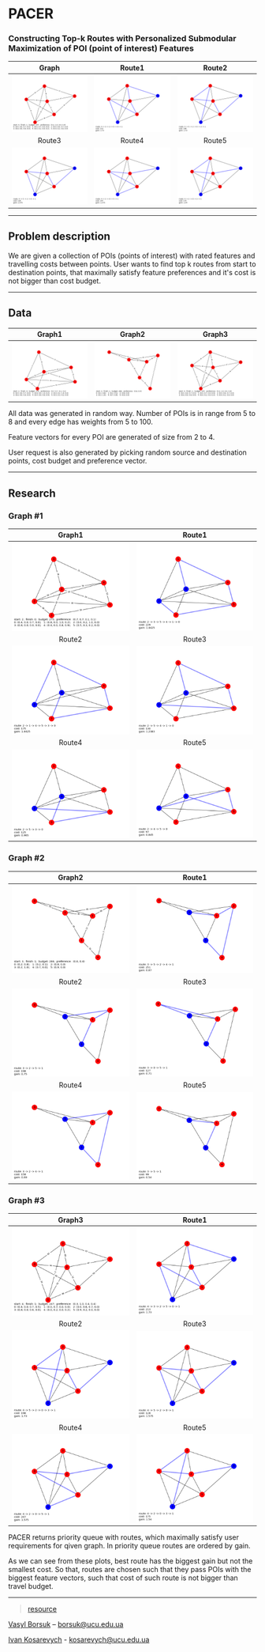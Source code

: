 # PACER
### Constructing Top-k Routes with Personalized Submodular Maximization of POI (point of interest) Features
|              Graph               |              Route1              |               Route2             |
|:--------------------------------:|:--------------------------------:|:--------------------------------:|
| ![Map](docs/images/1/graph.png)  | ![Map](docs/images/1/route1.png) | ![Map](docs/images/1/route2.png) |
|              Route3              |              Route4              |               Route5             |
| ![Map](docs/images/1/route3.png) | ![Map](docs/images/1/route4.png) | ![Map](docs/images/1/route5.png) |
***
## Problem description
We are given a collection of POIs (points of interest) with rated features and travelling costs between points. User wants to find top k routes from start to destination points, that maximally satisfy feature preferences and it's cost is not bigger than cost budget.
***
## Data
|             Graph1              |              Graph2             |              Graph3             |
|:-------------------------------:|:-------------------------------:|:-------------------------------:|
| ![Map](docs/images/2/graph.png) | ![Map](docs/images/3/graph.png) | ![Map](docs/images/1/graph.png) |

All data was generated in random way.
Number of POIs is in range from 5 to 8 and every edge has weights from 5 to 100.

Feature vectors for every POI are generated of size from 2 to 4.

User request is also generated by picking random source and destination points, cost budget and preference vector.
***
## Research
### Graph #1

|              Graph1              |              Route1              |
|:--------------------------------:|:--------------------------------:|
| ![Map](docs/images/2/graph.png)  | ![Map](docs/images/2/route1.png) |
|              Route2              |              Route3              |
| ![Map](docs/images/2/route2.png) | ![Map](docs/images/2/route3.png) |
|              Route4              |              Route5              |
| ![Map](docs/images/2/route4.png) | ![Map](docs/images/2/route5.png) |

### Graph #2

|              Graph2              |              Route1              |
|:--------------------------------:|:--------------------------------:|
| ![Map](docs/images/3/graph.png)  | ![Map](docs/images/3/route1.png) |
|              Route2              |              Route3              |
| ![Map](docs/images/3/route2.png) | ![Map](docs/images/3/route3.png) |
|              Route4              |              Route5              |
| ![Map](docs/images/3/route4.png) | ![Map](docs/images/3/route5.png) |

### Graph #3

|              Graph3              |              Route1              |
|:--------------------------------:|:--------------------------------:|
| ![Map](docs/images/1/graph.png)  | ![Map](docs/images/1/route1.png) |
|              Route2              |              Route3              |
| ![Map](docs/images/1/route2.png) | ![Map](docs/images/1/route3.png) |
|              Route4              |              Route5              |
| ![Map](docs/images/1/route4.png) | ![Map](docs/images/1/route5.png) |

PACER returns priority queue with routes, which maximally satisfy user requirements for qiven graph.
In priority queue routes are ordered by gain.

As we can see from these plots, best route has the biggest gain but not the smallest cost.
So that, routes are chosen such that they pass POIs with the biggest feature vectors, such that cost of such route is not bigger than travel budget.
***
> [resource](https://arxiv.org/pdf/1710.03852.pdf)

[Vasyl Borsuk](https://github.com/borsukvasyl) – borsuk@ucu.edu.ua

[Ivan Kosarevych](https://github.com/IvKosar) - kosarevych@ucu.edu.ua
